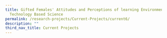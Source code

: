 ```yaml
---
title: Gifted Females' Attitudes and Perceptions of learning Environment in
  Technology Based Science
permalink: /research-projects/Current-Projects/current6/
description: ""
third_nav_title: Current Projects
---
```

